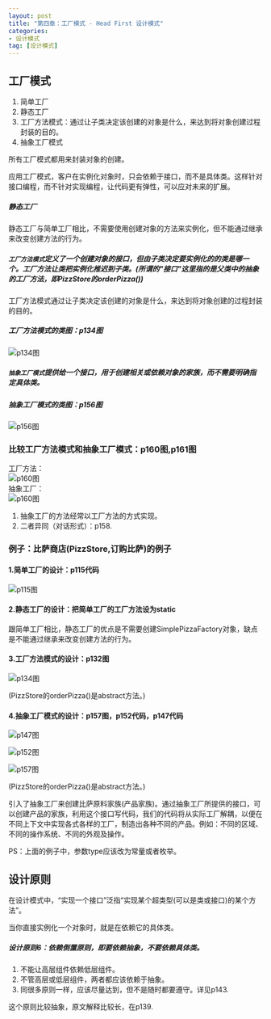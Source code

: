 ```yaml
---
layout: post
title: "第四章：工厂模式 - Head First 设计模式"
categories:
- 设计模式
tag: [设计模式]
---
```


## 工厂模式

1. 简单工厂
2. 静态工厂
3. 工厂方法模式：通过让子类决定该创建的对象是什么，来达到将对象创建过程封装的目的。
4. 抽象工厂模式

所有工厂模式都用来封装对象的创建。

应用工厂模式，客户在实例化对象时，只会依赖于接口，而不是具体类。这样针对接口编程，而不针对实现编程，让代码更有弹性，可以应对未来的扩展。

##### 静态工厂

静态工厂与简单工厂相比，不需要使用创建对象的方法来实例化，但不能通过继承来改变创建方法的行为。

##### `工厂方法模式`定义了一个创建对象的接口，但由子类决定要实例化的的类是哪一个。工厂方法让类把实例化推迟到子类。(所谓的"接口"这里指的是父类中的抽象的工厂方法，即PizzStore的orderPizza())

工厂方法模式通过让子类决定该创建的对象是什么，来达到将对象创建的过程封装的目的。

##### 工厂方法模式的类图：p134图

![p134图](/images/design-pattern/p134.png)

##### `抽象工厂模式`提供给一个接口，用于创建相关或依赖对象的家族，而不需要明确指定具体类。

##### 抽象工厂模式的类图：p156图

![p156图](/images/design-pattern/p156.png)

### 比较工厂方法模式和抽象工厂模式：p160图,p161图

工厂方法：<br />
![p160图](/images/design-pattern/p160.png)<br/>
抽象工厂：<br />
![p160图](/images/design-pattern/p160.png)

1. 抽象工厂的方法经常以工厂方法的方式实现。
2. 二者异同（对话形式）：p158.

### 例子：比萨商店(PizzStore,订购比萨)的例子

#### 1.简单工厂的设计：p115代码

![p115图](/images/design-pattern/p115.png)

#### 2.静态工厂的设计：把简单工厂的工厂方法设为static

跟简单工厂相比，静态工厂的优点是不需要创建SimplePizzaFactory对象，缺点是不能通过继承来改变创建方法的行为。

#### 3.工厂方法模式的设计：p132图

![p134图](/images/design-pattern/p134.png)

(PizzStore的orderPizza()是abstract方法。)

#### 4.抽象工厂模式的设计：p157图，p152代码，p147代码

![p147图](/images/design-pattern/p147.png)

![p152图](/images/design-pattern/p152.png)

![p157图](/images/design-pattern/p157.png)

(PizzStore的orderPizza()是abstract方法。)

引入了抽象工厂来创建比萨原料家族(产品家族)。通过抽象工厂所提供的接口，可以创建产品的家族，利用这个接口写代码，我们的代码将从实际工厂解耦，以便在不同上下文中实现各式各样的工厂，制造出各种不同的产品。例如：不同的区域、不同的操作系统、不同的外观及操作。

PS：上面的例子中，参数type应该改为常量或者枚举。

## 设计原则

在设计模式中，“实现一个接口”泛指“实现某个超类型(可以是类或接口)的某个方法”。

当你直接实例化一个对象时，就是在依赖它的具体类。

##### 设计原则6：依赖倒置原则，即要依赖抽象，不要依赖具体类。

1. 不能让高层组件依赖低层组件。
2. 不管高层或低层组件，两者都应该依赖于抽象。
3. 同很多原则一样，应该尽量达到，但不是随时都要遵守。详见p143.

这个原则比较抽象，原文解释比较长，在p139.



